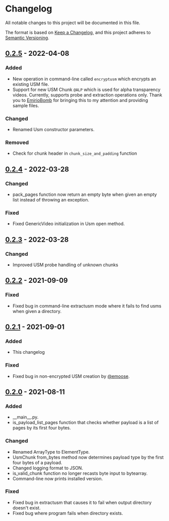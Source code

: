 # Changelog
All notable changes to this project will be documented in this file.

The format is based on [Keep a Changelog](https://keepachangelog.com/en/1.0.0/),
and this project adheres to [Semantic Versioning](https://semver.org/spec/v2.0.0.html).

## [0.2.5] - 2022-04-08
### Added
- New operation in command-line called `encryptusm` which encrypts an existing USM file.
- Support for new USM Chunk `@ALP` which is used for alpha transparency videos. Currently, supports probe and extraction operations only. Thank you to [EmirioBomb](https://github.com/EmirioBomb) for bringing this to my attention and providing sample files.

### Changed
- Renamed Usm constructor parameters.

### Removed
- Check for chunk header in `chunk_size_and_padding` function

## [0.2.4] - 2022-03-28
### Changed
- pack\_pages function now return an empty byte when given an empty list instead of throwing an exception.

### Fixed
- Fixed GenericVideo initialization in Usm open method.

## [0.2.3] - 2022-03-28
### Changed
- Improved USM probe handling of unknown chunks

## [0.2.2] - 2021-09-09
### Fixed
- Fixed bug in command-line extractusm mode where it fails to find usms when given a directory.

## [0.2.1] - 2021-09-01
### Added
- This changelog

### Fixed
- Fixed bug in non-encrypted USM creation by [@emoose](https://github.com/emoose).

## [0.2.0] - 2021-08-11
### Added
- \_\_main\_\_.py.
- is_payload_list_pages function that checks whether payload is a list of pages by its first four bytes.

### Changed
- Renamed ArrayType to ElementType.
- UsmChunk from_bytes method now determines payload type by the first four bytes of a payload. 
- Changed logging format to JSON.
- is_valid_chunk function no longer recasts byte input to bytearray.
- Command-line now prints installed version.

### Fixed
- Fixed bug in extractusm that causes it to fail when output directory doesn't exist.
- Fixed bug where program fails when directory exists.

[Unreleased]: https://github.com/donmai-me/WannaCRI/compare/0.2.5...HEAD
[0.2.5]: https://github.com/donmai-me/WannaCRI/compare/0.2.4...0.2.5
[0.2.4]: https://github.com/donmai-me/WannaCRI/compare/0.2.3...0.2.4
[0.2.3]: https://github.com/donmai-me/WannaCRI/compare/0.2.2...0.2.3
[0.2.2]: https://github.com/donmai-me/WannaCRI/compare/0.2.1...0.2.2
[0.2.1]: https://github.com/donmai-me/WannaCRI/compare/0.2.0...0.2.1
[0.2.0]: https://github.com/donmai-me/WannaCRI/compare/0.1.0...0.2.0
